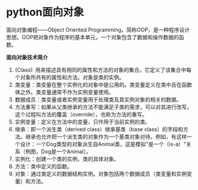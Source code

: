 # python面向对象

面向对象编程——Object Oriented Programming，简称OOP，是一种程序设计思想。OOP把对象作为程序的基本单元，一个对象包含了数据和操作数据的函数。

**面向对象技术简介**

1.  \(Class\): 用来描述具有相同的属性和方法的对象的集合。它定义了该集合中每个对象所共有的属性和方法。对象是类的实例。
2.  类变量：类变量在整个实例化的对象中是公用的。类变量定义在类中且在函数体之外。类变量通常不作为实例变量使用。
3.  数据成员：类变量或者实例变量用于处理类及其实例对象的相关的数据。
4.  方法重写：如果从父类继承的方法不能满足子类的需求，可以对其进行改写，这个过程叫方法的覆盖（override），也称为方法的重写。
5.  实例变量：定义在方法中的变量，只作用于当前实例的类。
6.  继承：即一个派生类（derived class）继承基类（base class）的字段和方法。继承也允许把一个派生类的对象作为一个基类对象对待。例如，有这样一个设计：一个Dog类型的对象派生自Animal类，这是模拟"是一个（is-a）"关系（例图，Dog是一个Animal）。
7.  实例化：创建一个类的实例，类的具体对象。
8.  方法：类中定义的函数。
9.  对象：通过类定义的数据结构实例。对象包括两个数据成员（类变量和实例变量）和方法。



